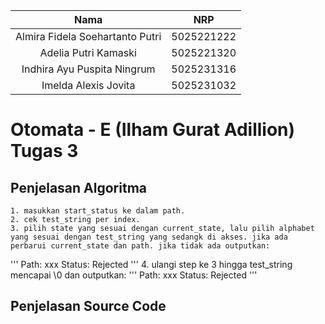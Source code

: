   | Nama                      | NRP        |
  |:-------------------------:|:----------:|
  | Almira Fidela Soehartanto Putri | 5025221222 |
  | Adelia Putri Kamaski        | 5025221320 |
  | Indhira Ayu Puspita Ningrum | 5025231316 |
  | Imelda Alexis Jovita  | 5025231032 |
  
  # Otomata - E (Ilham Gurat Adillion) Tugas 3

  ## Penjelasan Algoritma
    1. masukkan start_status ke dalam path.
    2. cek test_string per index.
    3. pilih state yang sesuai dengan current_state, lalu pilih alphabet yang sesuai dengan test_string yang sedangk di akses. jika ada perbarui current_state dan path. jika tidak ada outputkan:
'''
Path: xxx
Status: Rejected
'''
  4. ulangi step ke 3 hingga test_string mencapai \0 dan outputkan:
'''
Path: xxx
Status: Rejected
'''
  ## Penjelasan Source Code
